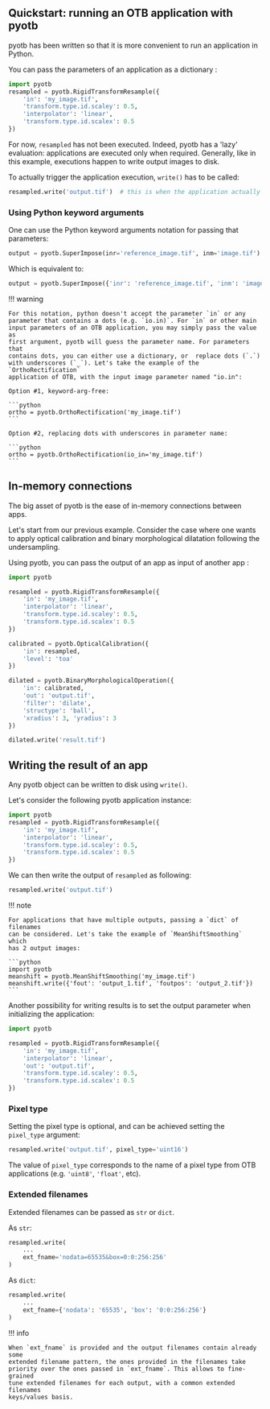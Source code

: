 ## Quickstart: running an OTB application with pyotb

pyotb has been written so that it is more convenient to run an application in 
Python.

You can pass the parameters of an application as a dictionary :

```python
import pyotb
resampled = pyotb.RigidTransformResample({
    'in': 'my_image.tif', 
    'transform.type.id.scaley': 0.5,
    'interpolator': 'linear', 
    'transform.type.id.scalex': 0.5
})
```

For now, `resampled` has not been executed. Indeed, pyotb has a 'lazy' 
evaluation: applications are executed only when required. Generally, like in 
this example, executions happen to write output images to disk. 

To actually trigger the application execution, `write()` has to be called:

```python
resampled.write('output.tif')  # this is when the application actually runs
```

### Using Python keyword arguments

One can use the Python keyword arguments notation for passing that parameters:

```python
output = pyotb.SuperImpose(inr='reference_image.tif', inm='image.tif')
```

Which is equivalent to:

```python
output = pyotb.SuperImpose({'inr': 'reference_image.tif', 'inm': 'image.tif'})
```

!!! warning

    For this notation, python doesn't accept the parameter `in` or any 
    parameter that contains a dots (e.g. `io.in)`. For `in` or other main 
    input parameters of an OTB application, you may simply pass the value as 
    first argument, pyotb will guess the parameter name. For parameters that 
    contains dots, you can either use a dictionary, or  replace dots (`.`) 
    with underscores (`_`). Let's take the example of the `OrthoRectification` 
    application of OTB, with the input image parameter named "io.in":

    Option #1, keyword-arg-free:

    ```python
    ortho = pyotb.OrthoRectification('my_image.tif')
    ```
    
    Option #2, replacing dots with underscores in parameter name: 

    ```python
    ortho = pyotb.OrthoRectification(io_in='my_image.tif')
    ``` 

## In-memory connections

The big asset of pyotb is the ease of in-memory connections between apps.

Let's start from our previous example. Consider the case where one wants to 
apply optical calibration and binary morphological dilatation 
following the undersampling.

Using pyotb, you can pass the output of an app as input of another app :

```python
import pyotb

resampled = pyotb.RigidTransformResample({
    'in': 'my_image.tif', 
    'interpolator': 'linear',
    'transform.type.id.scaley': 0.5, 
    'transform.type.id.scalex': 0.5
})

calibrated = pyotb.OpticalCalibration({
    'in': resampled, 
    'level': 'toa'
}) 

dilated = pyotb.BinaryMorphologicalOperation({
    'in': calibrated, 
    'out': 'output.tif', 
    'filter': 'dilate',
    'structype': 'ball', 
    'xradius': 3, 'yradius': 3
})

dilated.write('result.tif')
```

## Writing the result of an app

Any pyotb object can be written to disk using `write()`.

Let's consider the following pyotb application instance:

```python
import pyotb
resampled = pyotb.RigidTransformResample({
    'in': 'my_image.tif', 
    'interpolator': 'linear',
    'transform.type.id.scaley': 0.5,
    'transform.type.id.scalex': 0.5
})
```

We can then write the output of `resampled` as following:

```python
resampled.write('output.tif')
```

!!! note

    For applications that have multiple outputs, passing a `dict` of filenames 
    can be considered. Let's take the example of `MeanShiftSmoothing` which 
    has 2 output images:

    ```python
    import pyotb
    meanshift = pyotb.MeanShiftSmoothing('my_image.tif')
    meanshift.write({'fout': 'output_1.tif', 'foutpos': 'output_2.tif'})
    ```

Another possibility for writing results is to set the output parameter when 
initializing the application:

```python
import pyotb

resampled = pyotb.RigidTransformResample({
    'in': 'my_image.tif', 
    'interpolator': 'linear', 
    'out': 'output.tif',
    'transform.type.id.scaley': 0.5,
    'transform.type.id.scalex': 0.5
})
```

### Pixel type

Setting the pixel type is optional, and can be achieved setting the 
`pixel_type` argument: 

```python
resampled.write('output.tif', pixel_type='uint16')
```

The value of `pixel_type` corresponds to the name of a pixel type from OTB 
applications (e.g. `'uint8'`, `'float'`, etc).

### Extended filenames

Extended filenames can be passed as `str` or `dict`.

As `str`:

```python
resampled.write(
    ...
    ext_fname='nodata=65535&box=0:0:256:256'
)
```

As `dict`:

```python
resampled.write(
    ...
    ext_fname={'nodata': '65535', 'box': '0:0:256:256'}
)
```

!!! info

    When `ext_fname` is provided and the output filenames contain already some 
    extended filename pattern, the ones provided in the filenames take 
    priority over the ones passed in `ext_fname`. This allows to fine-grained 
    tune extended filenames for each output, with a common extended filenames 
    keys/values basis.
